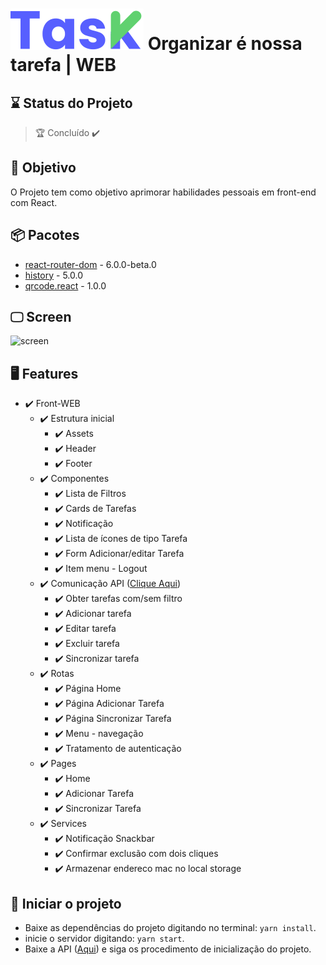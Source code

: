 # ![Logo Task](https://raw.githubusercontent.com/rafaelbatistaroque/projeto-task-web-reactjs/8e23a3285378b77fbd2d97451f5ede29ec3274ab/src/App/Assets/Logo.svg) Organizar é nossa tarefa | WEB


## ⌛ Status do Projeto

> 🏆 Concluído ✔️

## 🎯  Objetivo

O Projeto tem como objetivo aprimorar habilidades pessoais em front-end com React.

## 📦 Pacotes

- [react-router-dom](https://reactrouter.com/web/guides/quick-start) - 6.0.0-beta.0
- [history](https://reactrouter.com/web/api/history) - 5.0.0
- [qrcode.react](https://www.npmjs.com/package/qrcode.react) - 1.0.0

## 🖵 Screen

![screen](https://user-images.githubusercontent.com/32230625/98460040-05610000-2177-11eb-98ca-72a0a86adfaa.gif)

## 🖥️ Features

- ✔️ Front-WEB
  - ✔️ Estrutura inicial
    - ✔️ Assets
    - ✔️ Header
    - ✔️ Footer
  - ✔️ Componentes
    - ✔️ Lista de Filtros
    - ✔️ Cards de Tarefas
    - ✔️ Notificação
    - ✔️ Lista de ícones de tipo Tarefa 
    - ✔️ Form Adicionar/editar Tarefa
    - ✔️ Item menu - Logout
  - ✔️ Comunicação API ([Clique Aqui](https://github.com/rafaelbatistaroque/projeto_api_task))
    - ✔️ Obter tarefas com/sem filtro
    - ✔️ Adicionar tarefa
    - ✔️ Editar tarefa
    - ✔️ Excluir tarefa
    - ✔️ Sincronizar tarefa
  - ✔️ Rotas
    - ✔️ Página Home
    - ✔️ Página Adicionar Tarefa
    - ✔️ Página Sincronizar Tarefa
    - ✔️ Menu - navegação
    - ✔️ Tratamento de autenticação
  - ✔️ Pages
    - ✔️ Home
    - ✔️ Adicionar Tarefa
    - ✔️ Sincronizar Tarefa
  - ✔️ Services
    - ✔️ Notificação Snackbar
    - ✔️ Confirmar exclusão com dois cliques
    - ✔️ Armazenar endereco mac no local storage

## 🔫 Iniciar o projeto
- Baixe as dependências do projeto digitando no terminal: `yarn install`.
- inicie o servidor digitando: `yarn start`.
- Baixe a API ([Aqui](https://github.com/rafaelbatistaroque/projeto_api_task)) e siga os procedimento de inicialização do projeto.
